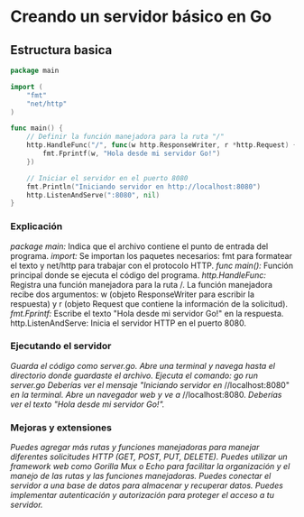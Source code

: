 # Creando un servidor básico en Go

## Estructura basica

```go
package main

import (
    "fmt"
    "net/http"
)

func main() {
    // Definir la función manejadora para la ruta "/"
    http.HandleFunc("/", func(w http.ResponseWriter, r *http.Request) {
        fmt.Fprintf(w, "Hola desde mi servidor Go!")
    })

    // Iniciar el servidor en el puerto 8080
    fmt.Println("Iniciando servidor en http://localhost:8080")
    http.ListenAndServe(":8080", nil)
}
```

### Explicación

_package main:_ Indica que el archivo contiene el punto de entrada del programa.
_import:_ Se importan los paquetes necesarios: fmt para formatear el texto y net/http para trabajar con el protocolo HTTP.
_func main():_ Función principal donde se ejecuta el código del programa.
_http.HandleFunc:_ Registra una función manejadora para la ruta /. La función manejadora recibe dos argumentos: w (objeto ResponseWriter para escribir la respuesta) y r (objeto Request que contiene la información de la solicitud).
_fmt.Fprintf:_ Escribe el texto "Hola desde mi servidor Go!" en la respuesta.
http.ListenAndServe: Inicia el servidor HTTP en el puerto 8080.

### Ejecutando el servidor

_Guarda el código como server.go._
_Abre una terminal y navega hasta el directorio donde guardaste el archivo._
_Ejecuta el comando: go run server.go_
_Deberías ver el mensaje "Iniciando servidor en_ //localhost:8080" _en la terminal._
_Abre un navegador web y ve a_ //localhost:8080. _Deberías ver el texto "Hola desde mi servidor Go!"._

### Mejoras y extensiones

_Puedes agregar más rutas y funciones manejadoras para manejar diferentes solicitudes HTTP (GET, POST, PUT, DELETE)._
_Puedes utilizar un framework web como Gorilla Mux o Echo para facilitar la organización y el manejo de las rutas y las funciones manejadoras._
_Puedes conectar el servidor a una base de datos para almacenar y recuperar datos._
_Puedes implementar autenticación y autorización para proteger el acceso a tu servidor._
